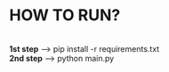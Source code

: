 <h1>HOW TO RUN?</h1><br>
<b>1st step</b> --> pip install -r requirements.txt<br>
<b>2nd step</b> --> python main.py
